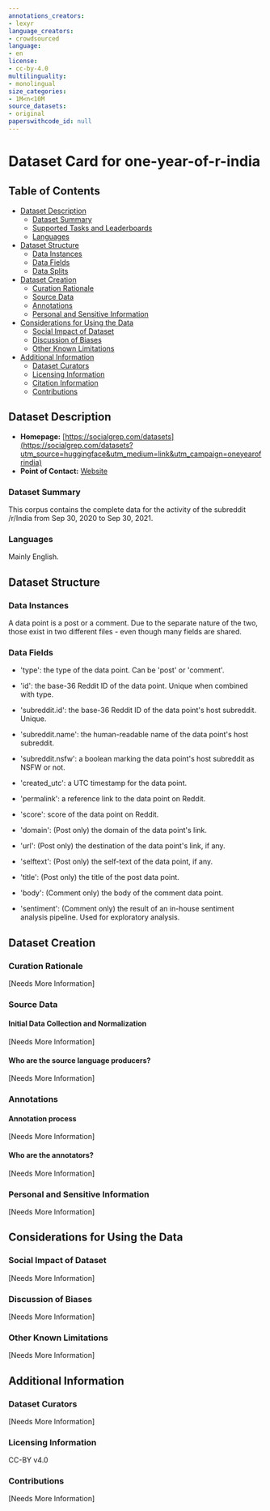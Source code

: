 ```yaml
---
annotations_creators:
- lexyr
language_creators:
- crowdsourced
language:
- en
license:
- cc-by-4.0
multilinguality:
- monolingual
size_categories:
- 1M<n<10M
source_datasets:
- original
paperswithcode_id: null
---
```


# Dataset Card for one-year-of-r-india

## Table of Contents
- [Dataset Description](#dataset-description)
  - [Dataset Summary](#dataset-summary)
  - [Supported Tasks and Leaderboards](#supported-tasks-and-leaderboards)
  - [Languages](#languages)
- [Dataset Structure](#dataset-structure)
  - [Data Instances](#data-instances)
  - [Data Fields](#data-fields)
  - [Data Splits](#data-splits)
- [Dataset Creation](#dataset-creation)
  - [Curation Rationale](#curation-rationale)
  - [Source Data](#source-data)
  - [Annotations](#annotations)
  - [Personal and Sensitive Information](#personal-and-sensitive-information)
- [Considerations for Using the Data](#considerations-for-using-the-data)
  - [Social Impact of Dataset](#social-impact-of-dataset)
  - [Discussion of Biases](#discussion-of-biases)
  - [Other Known Limitations](#other-known-limitations)
- [Additional Information](#additional-information)
  - [Dataset Curators](#dataset-curators)
  - [Licensing Information](#licensing-information)
  - [Citation Information](#citation-information)
  - [Contributions](#contributions)

## Dataset Description

- **Homepage:** [https://socialgrep.com/datasets](https://socialgrep.com/datasets?utm_source=huggingface&utm_medium=link&utm_campaign=oneyearofrindia)
- **Point of Contact:** [Website](https://socialgrep.com/contact?utm_source=huggingface&utm_medium=link&utm_campaign=oneyearofrindia)

### Dataset Summary

This corpus contains the complete data for the activity of the subreddit /r/India from Sep 30, 2020 to Sep 30, 2021.


### Languages

Mainly English.

## Dataset Structure

### Data Instances

A data point is a post or a comment. Due to the separate nature of the two, those exist in two different files - even though many fields are shared.

### Data Fields

- 'type': the type of the data point. Can be 'post' or 'comment'.
- 'id': the base-36 Reddit ID of the data point. Unique when combined with type.
- 'subreddit.id': the base-36 Reddit ID of the data point's host subreddit. Unique.
- 'subreddit.name': the human-readable name of the data point's host subreddit.
- 'subreddit.nsfw': a boolean marking the data point's host subreddit as NSFW or not.
- 'created_utc': a UTC timestamp for the data point.
- 'permalink': a reference link to the data point on Reddit.
- 'score': score of the data point on Reddit.

- 'domain': (Post only) the domain of the data point's link.
- 'url': (Post only) the destination of the data point's link, if any.
- 'selftext': (Post only) the self-text of the data point, if any.
- 'title': (Post only) the title of the post data point.

- 'body': (Comment only) the body of the comment data point.
- 'sentiment': (Comment only) the result of an in-house sentiment analysis pipeline. Used for exploratory analysis.

## Dataset Creation

### Curation Rationale

[Needs More Information]

### Source Data

#### Initial Data Collection and Normalization

[Needs More Information]

#### Who are the source language producers?

[Needs More Information]

### Annotations

#### Annotation process

[Needs More Information]

#### Who are the annotators?

[Needs More Information]

### Personal and Sensitive Information

[Needs More Information]

## Considerations for Using the Data

### Social Impact of Dataset

[Needs More Information]

### Discussion of Biases

[Needs More Information]

### Other Known Limitations

[Needs More Information]

## Additional Information

### Dataset Curators

[Needs More Information]

### Licensing Information

CC-BY v4.0

### Contributions

[Needs More Information]
